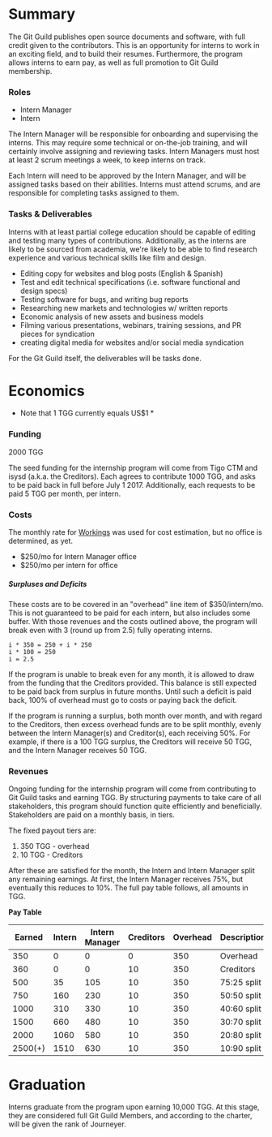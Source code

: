 # Summary  

The Git Guild publishes open source documents and software, with full credit given to the contributors. This is an opportunity for interns to work in an exciting field, and to build their resumes. Furthermore, the program allows interns to earn pay, as well as full promotion to Git Guild membership.

### Roles

+ Intern Manager
+ Intern

The Intern Manager will be responsible for onboarding and supervising the interns. This may require some technical or on-the-job training, and will certainly involve assigning and reviewing tasks. Intern Managers must host at least 2 scrum meetings a week, to keep interns on track.

Each Intern will need to be approved by the Intern Manager, and will be assigned tasks based on their abilities. Interns must attend scrums, and are responsible for completing tasks assigned to them.

### Tasks & Deliverables

Interns with at least partial college education should be capable of editing and testing many types of contributions. Additionally, as the interns are likely to be sourced from academia, we're likely to be able to find research experience and various technical skills like film and design.

 + Editing copy for websites and blog posts (English & Spanish)
 + Test and edit technical specifications (i.e. software functional and
design specs)
 + Testing software for bugs, and writing bug reports
 + Researching new markets and technologies w/ written reports
 + Economic analysis of new assets and business models
 + Filming various presentations, webinars, training sessions, and PR
pieces for syndication
 + creating digital media for websites and/or social media syndication

For the Git Guild itself, the deliverables will be tasks done.

# Economics  

* Note that 1 TGG currently equals US$1 *

### Funding

2000 TGG

The seed funding for the internship program will come from Tigo CTM and isysd (a.k.a. the Creditors). Each agrees to contribute 1000 TGG, and asks to be paid back in full before July 1 2017. Additionally, each requests to be paid 5 TGG per month, per intern.
 
### Costs

The monthly rate for [Workings](http://workingspty.com/) was used for cost estimation, but no office is determined, as yet.

 - $250/mo for Intern Manager office
 - $250/mo per intern for office

##### Surpluses and Deficits    

These costs are to be covered in an "overhead" line item of $350/intern/mo. This is not guaranteed to be paid for each intern, but also includes some buffer. With those revenues and the costs outlined above, the program will break even with 3 (round up from 2.5) fully operating interns.

```
i * 350 = 250 + i * 250
i * 100 = 250
i = 2.5
```

If the program is unable to break even for any month, it is allowed to draw from the funding that the Creditors provided. This balance is still expected to be paid back from surplus in future months. Until such a deficit is paid back, 100% of overhead must go to costs or paying back the deficit.  

If the program is running a surplus, both month over month, and with regard to the Creditors, then excess overhead funds are to be split monthly, evenly between the Intern Manager(s) and Creditor(s), each receiving 50%. For example, if there is a 100 TGG surplus, the Creditors will receive 50 TGG, and the Intern Manager receives 50 TGG.

### Revenues

Ongoing funding for the internship program will come from contributing to Git Guild tasks and earning TGG. By structuring payments to take care of all stakeholders, this program should function quite efficiently and beneficially. Stakeholders are paid on a monthly basis, in tiers.

The fixed payout tiers are:

1. 350 TGG - overhead
2. 10 TGG - Creditors

After these are satisfied for the month, the Intern and Intern Manager split any remaining earnings. At first, the Intern Manager receives 75%, but eventually this reduces to 10%. The full pay table follows, all amounts in TGG.

__Pay Table__

| Earned  | Intern | Intern Manager | Creditors | Overhead | Description |
|-------|----------|----------------|-----------|----------|-------------|
|350    | 0        | 0              | 0         | 350      | Overhead    |
|360    | 0        | 0              | 10        | 350      | Creditors   |
|500    | 35       | 105            | 10        | 350      | 75:25 split |
|750    | 160      | 230            | 10        | 350      | 50:50 split |
|1000   | 310      | 330            | 10        | 350      | 40:60 split |
|1500   | 660      | 480            | 10        | 350      | 30:70 split |
|2000   | 1060     | 580            | 10        | 350      | 20:80 split |
|2500(+)| 1510     | 630            | 10        | 350      | 10:90 split |

# Graduation

Interns graduate from the program upon earning 10,000 TGG. At this stage, they are considered full Git Guild Members, and according to the charter, will be given the rank of Journeyer.
